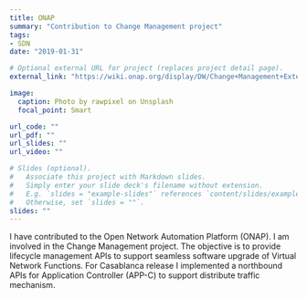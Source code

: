 ```yaml
---
title: ONAP
summary: "Contribution to Change Management project"
tags:
- SDN
date: "2019-01-31"

# Optional external URL for project (replaces project detail page).
external_link: "https://wiki.onap.org/display/DW/Change+Management+Extensions"

image:
  caption: Photo by rawpixel on Unsplash
  focal_point: Smart

url_code: ""
url_pdf: ""
url_slides: ""
url_video: ""

# Slides (optional).
#   Associate this project with Markdown slides.
#   Simply enter your slide deck's filename without extension.
#   E.g. `slides = "example-slides"` references `content/slides/example-slides.md`.
#   Otherwise, set `slides = ""`.
slides: ""
---
```


I have contributed to the Open Network Automation Platform (ONAP). I am involved in the Change Management project. The objective is to provide lifecycle management APIs to support seamless software upgrade of Virtual Network Functions. For Casablanca release I implemented a northbound APIs for Application Controller (APP-C) to support distribute traffic mechanism.
